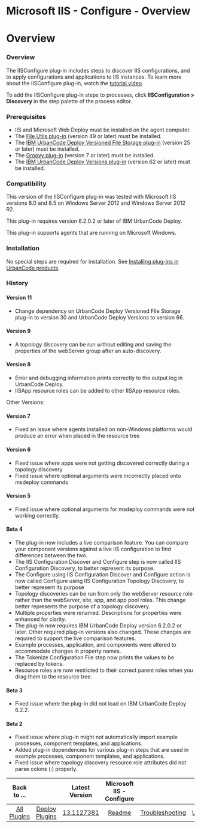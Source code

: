 
Microsoft IIS - Configure - Overview
====================================

# Overview



### Overview




 


The IISConfigure plug-in includes steps to discover IIS configurations, and to apply configurations and applications to IIS instances. To learn more about the IISConfigure plug-in, watch the [tutorial video](#videoembed).


To add the IISConfigure plug-in steps to processes, click **IISConfiguration > Discovery** in the step palette of the process editor.


### Prerequisites


* IIS and Microsoft Web Deploy must be installed on the agent computer.
* The [File Utils plug-in](https://www.urbancode.com/plugin/ibm-urbancode-deploy-file-utils-ibmucd-36/) (version 49 or later) must be installed.
* The [IBM UrbanCode Deploy Versioned File Storage plug-in](https://www.urbancode.com/plugin/ibm-urbancode-deploy-versioned-file-storage-3/) (version 25 or later) must be installed.
* The [Groovy plug-in](https://www.urbancode.com/plugin/groovy-ibmucd/) (version 7 or later) must be installed.
* The [IBM UrbanCode Deploy Versions plug-in](https://www.urbancode.com/plugin/ibm-urbancode-deploy-versions/) (version 62 or later) must be installed.


### Compatibility


This version of the IISConfigure plug-in was tested with Microsoft IIS versions 8.0 and 8.5 on Windows Server 2012 and Windows Server 2012 R2.


This plug-in requires version 6.2.0.2 or later of IBM UrbanCode Deploy.


This plug-in supports agents that are running on Microsoft Windows.


### Installation


No special steps are required for installation. See [Installing plug-ins in UrbanCode products](https://www.urbancode.com/resource/installing-plug-ins-in-urbancode-products/ "Installing plug-ins in UrbanCode products").


### History


#### Version 11


* Change dependency on UrbanCode Deploy Versioned File Storage plug-in to version 30 and UrbanCode Deploy Versions to version 66.


#### Version 9


* A topology discovery can be run without editing and saving the properties of the webServer group after an auto-discovery.


####  Version 8


* Error and debugging information prints correctly to the output log in UrbanCode Deploy.
* IISApp resource roles can be added to other IISApp resource roles.


Other Versions:



#### Version 7


* Fixed an issue where agents installed on non-Windows platforms would produce an error when placed in the resource tree


#### Version 6


* Fixed issue where apps were not getting discovered correctly during a topology discovery
* Fixed issue where optional arguments were incorrectly placed onto msdeploy commands


#### Version 5


* Fixed issue where optional arguments for msdeploy commands were not working correctly.


#### Beta 4


* The plug-in now includes a live comparison feature. You can compare your component versions against a live IIS configuration to find differences between the two.
* The IIS Configuration Discover and Configure step is now called IIS Configuration Discovery, to better represent its purpose.
* The Configure using IIS Configuration Discover and Configure action is now called Configure using IIS Configuration Topology Discovery, to better represent its purpose
* Topology discoveries can be run from only the webServer resource role rather than the webServer, site, app, and app pool roles. This change better represents the purpose of a topology discovery.
* Multiple properties were renamed. Descriptions for properties were enhanced for clarity.
* The plug-in now requires IBM UrbanCode Deploy version 6.2.0.2 or later. Other required plug-in versions also changed. These changes are required to support the live comparison features.
* Example processes, application, and components were altered to accommodate changes in property names.
* The Tokenize Configuration File step now prints the values to be replaced by tokens.
* Resource roles are now restricted to their correct parent roles when you drag them to the resource tree.


#### Beta 3


* Fixed issue where the plug-in did not load on IBM UrbanCode Deploy 6.2.2.


#### Beta 2


* Fixed issue where plug-in might not automatically import example processes, component templates, and applications.
* Added plug-in dependencies for various plug-in steps that are used in example processes, component templates, and applications.
* Fixed issue where topology discovery resource role attributes did not parse colons (:) properly.





|Back to ...||Latest Version|Microsoft IIS - Configure |||||
| :---: | :---: | :---: | :---: | :---: | :---: | :---: | :---: |
|[All Plugins](../../index.md)|[Deploy Plugins](../README.md)|[13.1127381](https://raw.githubusercontent.com/UrbanCode/IBM-UCD-PLUGINS/main/files/iis-configuration/ucd-IIS-Configuration-13.1127381.zip)|[Readme](README.md)|[Troubleshooting](troubleshooting.md)|[Usage](usage.md)|[Steps](steps.md)|[Downloads](downloads.md)|
